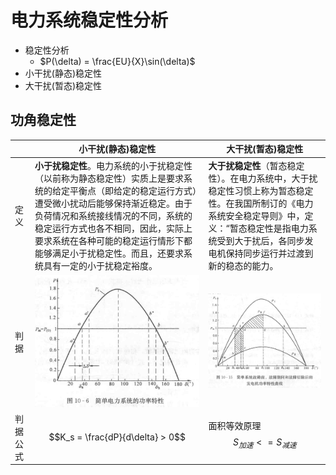 # 电力系统稳定性分析

- 稳定性分析
  - $P(\delta) = \frac{EU}{X}\sin(\delta)$
- 小干扰(静态)稳定性
- 大干扰(暂态)稳定性


## 功角稳定性

|          | 小干扰(静态)稳定性                                                                                                                                                                                                                                                                                                                 | 大干扰(暂态)稳定性                                                                                                                                                                                                    |
| -------- | ---------------------------------------------------------------------------------------------------------------------------------------------------------------------------------------------------------------------------------------------------------------------------------------------------------------------------------- | --------------------------------------------------------------------------------------------------------------------------------------------------------------------------------------------------------------------- |
| 定义     | **小于扰稳定性**。电力系统的小于扰稳定性（以前称为静态稳定性）实质上是要求系统的给定平衡点（即给定的稳定运行方式）遭受微小扰动后能够保持渐近稳定。由于负荷情况和系统接线情况的不同，系统的稳定运行方式也各不相同，因此，实际上要求系统在各种可能的稳定运行情形下都能够满足小于扰稳定性。而且，还要求系统具有一定的小于扰稳定裕度。 | **大于扰稳定性**（暂态稳定性）。在电力系统中，大于扰稳定性习惯上称为暂态稳定性。在我国所制订的《电力系统安全稳定导则》中，定义：“暂态稳定性是指电力系统受到大于扰后，各同步发电机保持同步运行并过渡到新的稳态的能力。 |
| 判据     | ![P311](image.png)                                                                                                                                                                                                                                                                                                                 | ![P335](image-1.png)                                                                                                                                                                                                  |
| 判据公式 | $$K_s = \frac{dP}{d\delta} > 0$$                                                                                                                                                                                                                                                                                                   | 面积等效原理$$S_{加速}<=S_{减速}$$                                                                                                                                                                                    |
